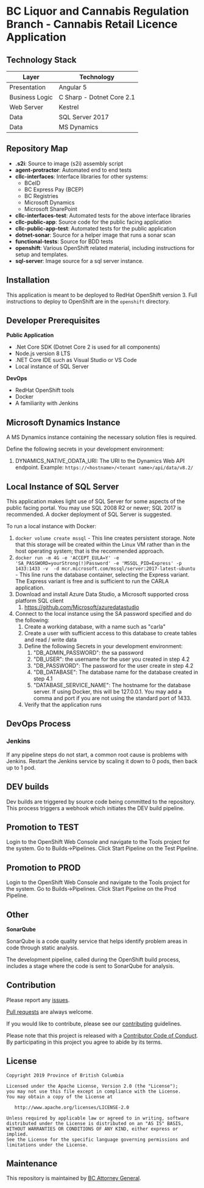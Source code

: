 BC Liquor and Cannabis Regulation Branch - Cannabis Retail Licence Application
======================

Technology Stack
-----------------

| Layer   | Technology | 
| ------- | ------------ |
| Presentation | Angular 5 |
| Business Logic | C Sharp - Dotnet Core 2.1 |
| Web Server | Kestrel |
| Data    | SQL Server 2017 |
| Data    | MS Dynamics |   

Repository Map
--------------
- **.s2i**: Source to image (s2i) assembly script
- **agent-protractor**: Automated end to end tests 
- **cllc-interfaces**: Interface libraries for other systems:
  - BCeID
  - BC Express Pay (BCEP)
  - BC Registries
  - Microsoft Dynamics
  - Microsoft SharePoint
- **cllc-interfaces-test**: Automated tests for the above interface libraries
- **cllc-public-app**: Source code for the public facing application
- **cllc-public-app-test**: Automated tests for the public application
- **dotnet-sonar**: Source for a helper image that runs a sonar scan
- **functional-tests**: Source for BDD tests
- **openshift**: Various OpenShift related material, including instructions for setup and templates.
- **sql-server**: Image source for a sql server instance. 

Installation
------------
This application is meant to be deployed to RedHat OpenShift version 3. Full instructions to deploy to OpenShift are in the `openshift` directory.

Developer Prerequisites
-----------------------

**Public Application**
- .Net Core SDK (Dotnet Core 2 is used for all components)
- Node.js version 8 LTS
- .NET Core IDE such as Visual Studio or VS Code
- Local instance of SQL Server

**DevOps**
- RedHat OpenShift tools
- Docker
- A familiarity with Jenkins

Microsoft Dynamics Instance
---------------------------
A MS Dynamics instance containing the necessary solution files is required.  

Define the following secrets in your development environment:
1. DYNAMICS_NATIVE_ODATA_URI: The URI to the Dynamics Web API endpoint.  Example:  `https://<hostname>/<tenant name>/api/data/v8.2/`

Local Instance of SQL Server
----------------------------
This application makes light use of SQL Server for some aspects of the public facing portal.  You may use SQL 2008 R2 or newer; SQL 2017 is recommended.  A docker deployment of SQL Server is suggested.  

To run a local instance with Docker:  
1. `docker volume create mssql` - This line creates persistent storage.  Note that this storage will be created within the Linux VM rather than in the host operating system; that is the recommended approach.
2. `docker run -m 4G -e 'ACCEPT_EULA=Y' -e 'SA_PASSWORD=yourStrong(!)Password' -e 'MSSQL_PID=Express' -p 1433:1433 -v  -d mcr.microsoft.com/mssql/server:2017-latest-ubuntu` - This line runs the database container, selecting the Express variant.  The Express variant is free and is sufficient to run the CARLA application.
3. Download and install Azure Data Studio, a Microsoft supported cross platform SQL client
	1. https://github.com/Microsoft/azuredatastudio
4. Connect to the local instance using the SA password specified and do the following:
	1. Create a working database, with a name such as "carla"
	2. Create a user with sufficient access to this database to create tables and read / write data
	3. Define the following Secrets in your development environment:
		1. "DB_ADMIN_PASSWORD": the sa password
		2. "DB_USER": the username for the user you created in step 4.2
  		3. "DB_PASSWORD": The password for the user create in step 4.2
  		4. "DB_DATABASE": The database name for the database created in step 4.1
  		5. "DATABASE_SERVICE_NAME": The hostname for the database server.  If using Docker, this will be 127.0.0.1.  You may add a comma and port if you are not using the standard port of 1433.
	4. Verify that the application runs 

DevOps Process
-------------

### Jenkins

If any pipeline steps do not start, a common root cause is problems with Jenkins.  Restart the Jenkins service by scaling it down to 0 pods, then back up to 1 pod.

## DEV builds
Dev builds are triggered by source code being committed to the repository.  This process triggers a webhook which initiates the DEV build pipeline.

## Promotion to TEST
Login to the OpenShift Web Console and navigate to the Tools project for the system.  Go to Builds->Pipelines.  Click  Start Pipeline on the Test Pipeline.

## Promotion to PROD
Login to the OpenShift Web Console and navigate to the Tools project for the system.  Go to Builds->Pipelines.  Click  Start Pipeline on the Prod Pipeline.

Other
-----------

**SonarQube**

SonarQube is a code quality service that helps identify problem areas in code through static analysis.

The development pipeline, called during the OpenShift build process, includes a stage where the code is sent to SonarQube for analysis.


Contribution
------------

Please report any [issues](https://github.com/bcgov/jag-lcrb-carla-public/issues).

[Pull requests](https://github.com/bcgov/jag-lcrb-carla-public/pulls) are always welcome.

If you would like to contribute, please see our [contributing](CONTRIBUTING.md) guidelines.

Please note that this project is released with a [Contributor Code of Conduct](CODE_OF_CONDUCT.md). By participating in this project you agree to abide by its terms.

License
-------

    Copyright 2019 Province of British Columbia

    Licensed under the Apache License, Version 2.0 (the "License");
    you may not use this file except in compliance with the License.
    You may obtain a copy of the License at 

       http://www.apache.org/licenses/LICENSE-2.0

    Unless required by applicable law or agreed to in writing, software
    distributed under the License is distributed on an "AS IS" BASIS,
    WITHOUT WARRANTIES OR CONDITIONS OF ANY KIND, either express or implied.
    See the License for the specific language governing permissions and
    limitations under the License.

Maintenance
-----------

This repository is maintained by [BC Attorney General]( https://www2.gov.bc.ca/gov/content/governments/organizational-structure/ministries-organizations/ministries/justice-attorney-general ).